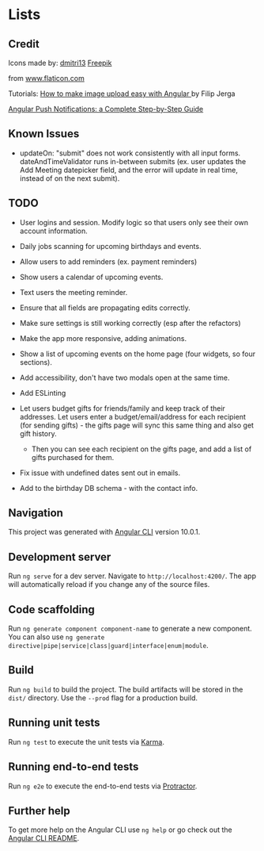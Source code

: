 # Lists

## Credit

Icons made by:
<a href="https://www.flaticon.com/authors/dmitri13" title="dmitri13">dmitri13</a>
<a href="https://www.freepik.com" title="Freepik">Freepik</a>

from <a href="https://www.flaticon.com/" title="Flaticon">www.flaticon.com</a>

Tutorials:
<a href="https://www.freecodecamp.org/news/how-to-make-image-upload-easy-with-angular-1ed14cb2773b/">
How to make image upload easy with Angular
</a> by Filip Jerga

<a href="https://blog.angular-university.io/angular-push-notifications/">
	Angular Push Notifications: a Complete Step-by-Step Guide
</a>

## Known Issues

- updateOn: "submit" does not work consistently with all input forms. dateAndTimeValidator runs in-between submits (ex. user updates the Add Meeting datepicker field, and the error will update in real time, instead of on the next submit).

## TODO

- User logins and session. Modify logic so that users only see their own account information.
- Daily jobs scanning for upcoming birthdays and events.
- Allow users to add reminders (ex. payment reminders)
- Show users a calendar of upcoming events.
- Text users the meeting reminder.
- Ensure that all fields are propagating edits correctly.
- Make sure settings is still working correctly (esp after the refactors)
- Make the app more responsive, adding animations.
- Show a list of upcoming events on the home page (four widgets, so four sections).
- Add accessibility, don't have two modals open at the same time.
- Add ESLinting

- Let users budget gifts for friends/family and keep track of their addresses. Let users enter a budget/email/address for each recipient (for sending gifts) - the gifts page will sync this same thing and also get gift history.
  - Then you can see each recipient on the gifts page, and add a list of gifts purchased for them.

- Fix issue with undefined dates sent out in emails.
- Add to the birthday DB schema - with the contact info.

## Navigation

This project was generated with [Angular CLI](https://github.com/angular/angular-cli) version 10.0.1.

## Development server

Run `ng serve` for a dev server. Navigate to `http://localhost:4200/`. The app will automatically reload if you change any of the source files.

## Code scaffolding

Run `ng generate component component-name` to generate a new component. You can also use `ng generate directive|pipe|service|class|guard|interface|enum|module`.

## Build

Run `ng build` to build the project. The build artifacts will be stored in the `dist/` directory. Use the `--prod` flag for a production build.

## Running unit tests

Run `ng test` to execute the unit tests via [Karma](https://karma-runner.github.io).

## Running end-to-end tests

Run `ng e2e` to execute the end-to-end tests via [Protractor](http://www.protractortest.org/).

## Further help

To get more help on the Angular CLI use `ng help` or go check out the [Angular CLI README](https://github.com/angular/angular-cli/blob/master/README.md).
